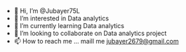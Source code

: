 - 👋 Hi, I’m @Jubayer75L
- 👀 I’m interested in Data analytics 
- 🌱 I’m currently learning Data analytics 
- 💞️ I’m looking to collaborate on Data analytics project
- 📫 How to reach me ... maill me jubayer2679@gmail.com
